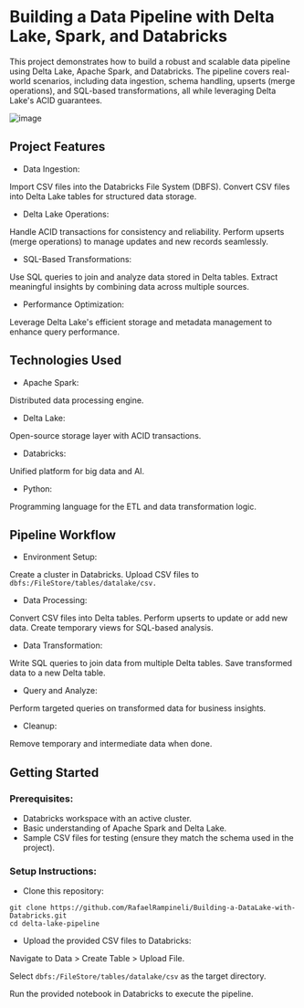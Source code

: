 # Building a Data Pipeline with Delta Lake, Spark, and Databricks
This project demonstrates how to build a robust and scalable data pipeline using Delta Lake, Apache Spark, and Databricks. The pipeline covers real-world scenarios, including data ingestion, schema handling, upserts (merge operations), and SQL-based transformations, all while leveraging Delta Lake's ACID guarantees.

![image](https://github.com/user-attachments/assets/bcd5f461-1b13-4324-9038-8272c88b9e37)


## Project Features
- Data Ingestion:

Import CSV files into the Databricks File System (DBFS).
Convert CSV files into Delta Lake tables for structured data storage.

- Delta Lake Operations:

Handle ACID transactions for consistency and reliability.
Perform upserts (merge operations) to manage updates and new records seamlessly.

- SQL-Based Transformations:

Use SQL queries to join and analyze data stored in Delta tables.
Extract meaningful insights by combining data across multiple sources.

- Performance Optimization:

Leverage Delta Lake's efficient storage and metadata management to enhance query performance.

## Technologies Used

- Apache Spark:
  
Distributed data processing engine.

- Delta Lake:
  
Open-source storage layer with ACID transactions.

- Databricks:

Unified platform for big data and AI.

- Python:

Programming language for the ETL and data transformation logic.

## Pipeline Workflow

- Environment Setup:
  
Create a cluster in Databricks.
Upload CSV files to ```dbfs:/FileStore/tables/datalake/csv.```

- Data Processing:
  
Convert CSV files into Delta tables.
Perform upserts to update or add new data.
Create temporary views for SQL-based analysis.

- Data Transformation:
  
Write SQL queries to join data from multiple Delta tables.
Save transformed data to a new Delta table.

- Query and Analyze:
  
Perform targeted queries on transformed data for business insights.

- Cleanup:
  
Remove temporary and intermediate data when done.

## Getting Started

### Prerequisites:
- Databricks workspace with an active cluster.
- Basic understanding of Apache Spark and Delta Lake.
- Sample CSV files for testing (ensure they match the schema used in the project).

### Setup Instructions:

- Clone this repository:
```
git clone https://github.com/RafaelRampineli/Building-a-DataLake-with-Databricks.git
cd delta-lake-pipeline
```

- Upload the provided CSV files to Databricks:

Navigate to Data > Create Table > Upload File.

Select ```dbfs:/FileStore/tables/datalake/csv``` as the target directory.

Run the provided notebook in Databricks to execute the pipeline.
